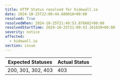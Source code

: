 ```yaml
---
title: HTTP Status resolved for hidewall.io
date: 2024-10-25T22:00:44.680016+00:00
resolved: True
resolvedWhen: 2024-10-25T21:49:53.878602+00:00
resolvedStartTime: 2024-10-25T21:09:43.161639+00:00
severity: notice
affected:
  - hidewall.io
section: issue
---
```


| Expected Statuses | Actual Status  |
|-------------------|----------------|
| 200, 301, 302, 403 | 403 |